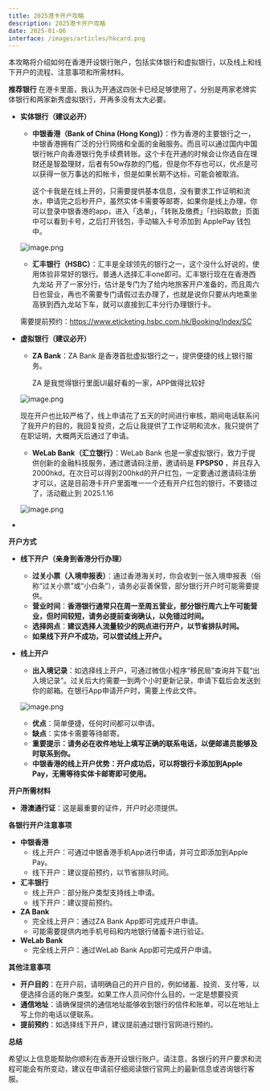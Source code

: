 ```yaml
---
title: 2025港卡开户攻略
description: 2025港卡开户攻略
date: 2025-01-06
interface: /images/articles/hkcard.png
---
```


本攻略将介绍如何在香港开设银行账户，包括实体银行和虚拟银行，以及线上和线下开户的流程、注意事项和所需材料。

**推荐银行**
在港卡里面，我认为开通这四张卡已经足够使用了，分别是两家老牌实体银行和两家新秀虚拟银行，开再多没有太大必要。
- **实体银行（建议必开）**
    - **中银香港（Bank of China (Hong Kong)）**：作为香港的主要银行之一，中银香港拥有广泛的分行网络和全面的金融服务。而且可以通过国内中国银行帐户向香港银行免手续费转账。这个卡在开通的时候会让你选自在理财还是智盈理财，后者有50w存款的门槛，但是你不存也可以，优点是可以获得一张万事达的扣帐卡，但是如果长期不达标，可能会被取消。
        
        这个卡我是在线上开的，只需要提供基本信息，没有要求工作证明和流水，申请完之后秒开户，虽然实体卡需要等邮寄，如果你是线上办理，你可以登录中银香港的app，进入「选单」，「转账及缴费」「扫码取款」页面中可以看到卡号，之后打开钱包，手动输入卡号添加到 ApplePay 钱包中。

    ![image.png](/images/works/gk/image4.png)

    - **汇丰银行（HSBC）**：汇丰是全球领先的银行之一，这个没什么好说的，使用体验非常好的银行。普通人选择汇丰one即可。汇丰银行现在在香港西九龙站
    开了一家分行，估计是专门为了给内地旅客开户准备的，而且周六日也营业，再也不需要专门请假过去办理了，也就是说你只要从内地乘坐高铁到西九龙站下车，就可以直接到汇丰分行办理银行卡。

    需要提前预约：https://www.eticketing.hsbc.com.hk/Booking/Index/SC
    
- **虚拟银行（建议必开）**
    - **ZA Bank**：ZA Bank 是香港首批虚拟银行之一，提供便捷的线上银行服务。
        
        ZA 是我觉得银行里面UI最好看的一家，APP做得比较好
        
    
    ![image.png](/images/works/gk/image.png)
    
    现在开户也比较严格了，线上申请花了五天的时间进行审核，期间电话联系问了我开户的目的，我回复投资，之后让我提供了工作证明和流水，我只提供了在职证明，大概两天后通过了申请。
    
    - **WeLab Bank（汇立银行）**：WeLab Bank 也是一家虚拟银行，致力于提供创新的金融科技服务，通过邀请码注册，邀请码是 **FPSPS0** ，并且存入2000hkd，在次日可以得到200hkd的开户红包，一定要通过邀请码注册才可以，这是目前港卡开户里面唯一一个还有开户红包的银行，不要错过了，活动截止到 2025.1.16
    
     ![image.png](/images/works/gk/image%201.png)
    
- 

**开户方式**

- **线下开户（亲身到香港分行办理）**
    - **过关小票（入境申报表）**：通过香港海关时，你会收到一张入境申报表（俗称“过关小票”或“小白条”），请务必妥善保管，部分银行开户时可能需要提供。
    - **营业时间**：**香港银行通常只在周一至周五营业，部分银行周六上午可能营业，但时间较短，请务必提前查询确认，以免错过时间。**
    - **选择网点**：**建议选择人流量较少的网点进行开户，以节省排队时间。**
    - **如果线下开户不成功，可以尝试线上开户。**
- **线上开户**
    - **出入境记录**：如选择线上开户，可通过微信小程序“移民局”查询并下载“出入境记录”。过关后大约需要一到两个小时更新记录，申请下载后会发送到你的邮箱。在银行App申请开户时，需要上传此文件。
    
     ![image.png](/images/works/gk/image%202.png)
    
    - **优点**：简单便捷，任何时间都可以申请。
    - **缺点**：实体卡需要等待邮寄。
    - **重要提示：请务必在收件地址上填写正确的联系电话，以便邮递员能够及时联系到你。**
    - **中银香港的线上开户优势：开户成功后，可以将银行卡添加到Apple Pay，无需等待实体卡邮寄即可使用。**

**开户所需材料**

- **港澳通行证**：这是最重要的证件，开户时必须提供。

**各银行开户注意事项**

- **中银香港**
    - 线上开户：可通过中银香港手机App进行申请，并可立即添加到Apple Pay。
    - 线下开户：建议提前预约，以节省排队时间。
- **汇丰银行**
    - 线上开户：部分账户类型支持线上申请。
    - 线下开户：建议提前预约。
- **ZA Bank**
    - 完全线上开户：通过ZA Bank App即可完成开户申请。
    - 可能需要提供内地手机号码和内地银行储蓄卡进行验证。
- **WeLab Bank**
    - 完全线上开户：通过WeLab Bank App即可完成开户申请。

**其他注意事项**

- **开户目的**：在开户前，请明确自己的开户目的，例如储蓄、投资、支付等，以便选择合适的账户类型。如果工作人员问你什么目的，一定是想要投资
- **通信地址**：请确保提供的通信地址能够收到银行的信件和账单，可以在地址上写上你的电话以便联系。
- **提前预约**：如选择线下开户，建议提前通过银行官网进行预约。

**总结**

希望以上信息能帮助你顺利在香港开设银行账户。请注意，各银行的开户要求和流程可能会有所变动，建议在申请前仔细阅读银行官网上的最新信息或咨询银行客服。